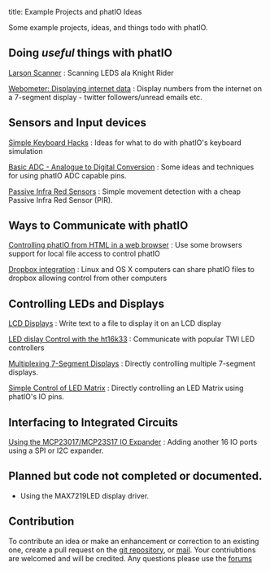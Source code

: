 title:	Example Projects and phatIO Ideas

Some example projects, ideas, and things todo with phatIO.

## Doing _useful_ things with phatIO

[Larson Scanner](larson_scanner/)
:	Scanning LEDS ala Knight Rider

[Webometer: Displaying internet data](webometer/)
:	Display numbers from the internet on a 7-segment display - twitter followers/unread emails etc.


## Sensors and Input devices

[Simple Keyboard Hacks](keyboard/)
:	Ideas for what to do with phatIO's keyboard simulation

[Basic ADC - Analogue to Digital Conversion](basic_adc/)
:	Some ideas and techniques for using phatIO ADC capable pins.

[Passive Infra Red Sensors](PIR/)
:	Simple movement detection with a cheap Passive Infra Red Sensor (PIR).


## Ways to Communicate with phatIO

[Controlling phatIO from HTML in a web browser](html/)
:	Use some browsers support for local file access to control phatIO

[Dropbox integration](dropbox/)
:	Linux and OS X computers can share phatIO files to dropbox allowing control from other computers



## Controlling LEDs and Displays

[LCD Displays](HD44780/)
:	Write text to a file to display it on an LCD display

[LED dislay Control with the ht16k33](ht16k33/)
:	Communicate with popular TWI LED controllers

[Multiplexing 7-Segment Displays](7segment/)
:	Directly controlling multiple 7-segment displays.

[Simple Control of LED Matrix](led_matrix/)
:	Directly controlling an LED Matrix using phatIO's IO pins.


## Interfacing to Integrated Circuits

[Using the MCP23017/MCP23S17 IO Expander](mcp23X17/)
:	Adding another 16 IO ports using a SPI or I2C expander.



## Planned but code not completed  or documented.

*	Using the MAX7219LED display driver.


## Contribution

To contribute an idea or make an enhancement or correction to an existing one, create a pull request on the [git repository](http://github.com/phatio/ideas), or [mail](mailto:andrew@phatio.com).  Your contriubtions are welcomed and will be credited.  Any questions please use the [forums](http://www.phatio.com/forum/viewforum.php?f=7&sid=85ba717a4deb0ea2e0af86e029fa002d)
